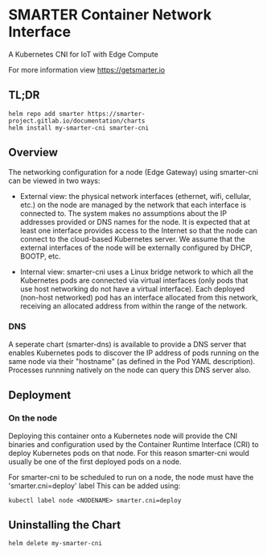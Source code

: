 # SMARTER Container Network Interface

A Kubernetes CNI for IoT with Edge Compute

For more information view https://getsmarter.io
## TL;DR

```console
helm repo add smarter https://smarter-project.gitlab.io/documentation/charts
helm install my-smarter-cni smarter-cni
```

## Overview

The networking configuration for a node (Edge Gateway) using smarter-cni can be viewed in two ways:

- External view: the physical network interfaces (ethernet, wifi, cellular, etc.) on the node are managed by the network that each interface is connected to. The system makes no assumptions about the IP addresses provided or DNS names for the node. It is expected that at least one interface provides access to the Internet so that the node can connect to the cloud-based Kubernetes server. We assume that the external interfaces of the node will be externally configured by DHCP, BOOTP, etc.

- Internal view: smarter-cni uses a Linux bridge network to which all the Kubernetes pods are connected via virtual interfaces (only pods that use host networking do not have a virtual interface). Each deployed (non-host networked) pod has an interface allocated from this network, receiving an allocated address from within the range of the network.

### DNS

A seperate chart (smarter-dns) is available to provide a DNS server that enables Kubernetes pods to discover the IP address of pods running on the same node via their "hostname" (as defined in the Pod YAML description).
Processes runnning natively on the node can query this DNS server also.

## Deployment

### On the node
Deploying this container onto a Kubernetes node will provide the CNI binaries and configuration used by the Container Runtime Interface (CRI) to deploy Kubernetes pods on that node. For this reason smarter-cni would usually be one of the first deployed pods on a node.

For smarter-cni to be scheduled to run on a node, the node must have the 'smarter.cni=deploy' label
This can be added using:

```
kubectl label node <NODENAME> smarter.cni=deploy
```

## Uninstalling the Chart

```
helm delete my-smarter-cni
```
